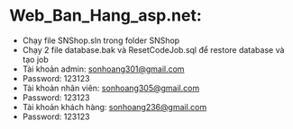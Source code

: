 # Web_Ban_Hang_asp.net:
+ Chạy file SNShop.sln trong folder SNShop
+ Chạy 2 file database.bak và ResetCodeJob.sql để restore database và tạo job
+ Tài khoản admin: sonhoang301@gmail.com 
+ Password: 123123
+ Tài khoản nhân viên: sonhoang305@gmail.com 
+ Password: 123123
+ Tài khoản khách hàng: sonhoang236@gmail.com 
+ Password: 123123
